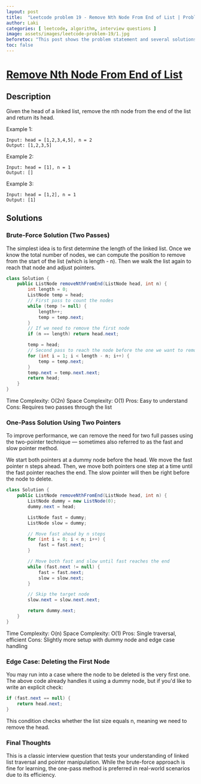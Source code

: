 ```yaml
---
layout: post
title:  "Leetcode problem 19 - Remove Nth Node From End of List | Problem and solution"
author: Laki
categories: [ leetcode, algorithm, interview questions ]
image: assets/images/leetcode-problem-19/1.jpg
beforetoc: "This post shows the problem statement and several solutions for leetcode Remove Nth Node From End of List problem"
toc: false
---
```


# [Remove Nth Node From End of List](https://leetcode.com/problems/remove-nth-node-from-end-of-list/)

## Description

Given the head of a linked list, remove the nth node from the end of the list and return its head.

Example 1:
```
Input: head = [1,2,3,4,5], n = 2
Output: [1,2,3,5]
```
Example 2:
```
Input: head = [1], n = 1
Output: []
```
Example 3:
```
Input: head = [1,2], n = 1
Output: [1]
```

## Solutions
### Brute-Force Solution (Two Passes)
The simplest idea is to first determine the length of the linked list. Once we know the total number of nodes, we can compute the position to remove from the start of the list (which is length - n). Then we walk the list again to reach that node and adjust pointers.

```java
class Solution {
    public ListNode removeNthFromEnd(ListNode head, int n) {
        int length = 0;
        ListNode temp = head;
        // First pass to count the nodes
        while (temp != null) {
            length++;
            temp = temp.next;
        }
        // If we need to remove the first node
        if (n == length) return head.next;

        temp = head;
        // Second pass to reach the node before the one we want to remove
        for (int i = 1; i < length - n; i++) {
            temp = temp.next;
        }
        temp.next = temp.next.next;
        return head;
    }
}
```
Time Complexity: O(2n)
Space Complexity: O(1)
Pros: Easy to understand
Cons: Requires two passes through the list

### One-Pass Solution Using Two Pointers
To improve performance, we can remove the need for two full passes using the two-pointer technique — sometimes also referred to as the fast and slow pointer method.

We start both pointers at a dummy node before the head. We move the fast pointer n steps ahead. Then, we move both pointers one step at a time until the fast pointer reaches the end. The slow pointer will then be right before the node to delete.

```java
class Solution {
    public ListNode removeNthFromEnd(ListNode head, int n) {
        ListNode dummy = new ListNode(0);
        dummy.next = head;

        ListNode fast = dummy;
        ListNode slow = dummy;

        // Move fast ahead by n steps
        for (int i = 0; i < n; i++) {
            fast = fast.next;
        }

        // Move both fast and slow until fast reaches the end
        while (fast.next != null) {
            fast = fast.next;
            slow = slow.next;
        }

        // Skip the target node
        slow.next = slow.next.next;

        return dummy.next;
    }
}
```
Time Complexity: O(n)
Space Complexity: O(1)
Pros: Single traversal, efficient
Cons: Slightly more setup with dummy node and edge case handling

### Edge Case: Deleting the First Node
You may run into a case where the node to be deleted is the very first one. The above code already handles it using a dummy node, but if you'd like to write an explicit check:

```java
if (fast.next == null) {
    return head.next;
}
```
This condition checks whether the list size equals n, meaning we need to remove the head.

### Final Thoughts
This is a classic interview question that tests your understanding of linked list traversal and pointer manipulation. While the brute-force approach is fine for learning, the one-pass method is preferred in real-world scenarios due to its efficiency.

